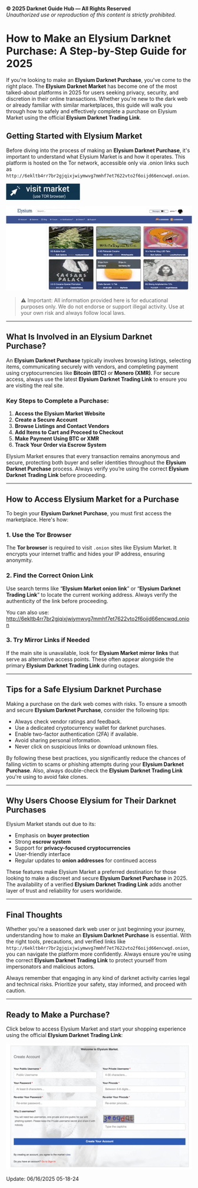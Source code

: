 **© 2025 Darknet Guide Hub — All Rights Reserved**  
*Unauthorized use or reproduction of this content is strictly prohibited.*

<meta name="msvalidate.01" content="77F4BDB992F6E433398B9BB10F015ED8" />

# How to Make an Elysium Darknet Purchase: A Step-by-Step Guide for 2025

If you're looking to make an **Elysium Darknet Purchase**, you've come to the right place. The **Elysium Darknet Market** has become one of the most talked-about platforms in 2025 for users seeking privacy, security, and discretion in their online transactions. Whether you're new to the dark web or already familiar with similar marketplaces, this guide will walk you through how to safely and effectively complete a purchase on Elysium Market using the official **Elysium Darknet Trading Link**.

## Getting Started with Elysium Market

Before diving into the process of making an **Elysium Darknet Purchase**, it's important to understand what Elysium Market is and how it operates. This platform is hosted on the Tor network, accessible only via .onion links such as `http://6ekltb4rr7br2gjqixjwiymwvg7mmhf7et7622vto2f6oijd66encwqd.onion`.

[<img src="/img/view.webp" width="200">](http://6ekltb4rr7br2gjqixjwiymwvg7mmhf7et7622vto2f6oijd66encwqd.onion)

<a href="http://6ekltb4rr7br2gjqixjwiymwvg7mmhf7et7622vto2f6oijd66encwqd.onion"><img src="/img/mono.webp" alt="Elysium Market Preview" style="max-width: 100%;"></a>

> ⚠️ Important: All information provided here is for educational purposes only. We do not endorse or support illegal activity. Use at your own risk and always follow local laws.

---

## What Is Involved in an Elysium Darknet Purchase?

An **Elysium Darknet Purchase** typically involves browsing listings, selecting items, communicating securely with vendors, and completing payment using cryptocurrencies like **Bitcoin (BTC)** or **Monero (XMR)**. For secure access, always use the latest **Elysium Darknet Trading Link** to ensure you are visiting the real site.

### Key Steps to Complete a Purchase:

1. **Access the Elysium Market Website**
2. **Create a Secure Account**
3. **Browse Listings and Contact Vendors**
4. **Add Items to Cart and Proceed to Checkout**
5. **Make Payment Using BTC or XMR**
6. **Track Your Order via Escrow System**

Elysium Market ensures that every transaction remains anonymous and secure, protecting both buyer and seller identities throughout the **Elysium Darknet Purchase** process. Always verify you’re using the correct **Elysium Darknet Trading Link** before proceeding.

---

## How to Access Elysium Market for a Purchase

To begin your **Elysium Darknet Purchase**, you must first access the marketplace. Here's how:

### 1. Use the Tor Browser

The **Tor browser** is required to visit `.onion` sites like Elysium Market. It encrypts your internet traffic and hides your IP address, ensuring anonymity.

### 2. Find the Correct Onion Link

Use search terms like “**Elysium Market onion link**” or “**Elysium Darknet Trading Link**” to locate the current working address. Always verify the authenticity of the link before proceeding.

You can also use:
http://6ekltb4rr7br2gjqixjwiymwvg7mmhf7et7622vto2f6oijd66encwqd.onion


### 3. Try Mirror Links if Needed

If the main site is unavailable, look for **Elysium Market mirror links** that serve as alternative access points. These often appear alongside the primary **Elysium Darknet Trading Link** during outages.

---

## Tips for a Safe Elysium Darknet Purchase

Making a purchase on the dark web comes with risks. To ensure a smooth and secure **Elysium Darknet Purchase**, consider the following tips:

- Always check vendor ratings and feedback.
- Use a dedicated cryptocurrency wallet for darknet purchases.
- Enable two-factor authentication (2FA) if available.
- Avoid sharing personal information.
- Never click on suspicious links or download unknown files.

By following these best practices, you significantly reduce the chances of falling victim to scams or phishing attempts during your **Elysium Darknet Purchase**. Also, always double-check the **Elysium Darknet Trading Link** you're using to avoid fake clones.

---

## Why Users Choose Elysium for Their Darknet Purchases

Elysium Market stands out due to its:

- Emphasis on **buyer protection**
- Strong **escrow system**
- Support for **privacy-focused cryptocurrencies**
- User-friendly interface
- Regular updates to **onion addresses** for continued access

These features make Elysium Market a preferred destination for those looking to make a discreet and secure **Elysium Darknet Purchase** in 2025. The availability of a verified **Elysium Darknet Trading Link** adds another layer of trust and reliability for users worldwide.

---

## Final Thoughts

Whether you're a seasoned dark web user or just beginning your journey, understanding how to make an **Elysium Darknet Purchase** is essential. With the right tools, precautions, and verified links like `http://6ekltb4rr7br2gjqixjwiymwvg7mmhf7et7622vto2f6oijd66encwqd.onion`, you can navigate the platform more confidently. Always ensure you're using the correct **Elysium Darknet Trading Link** to protect yourself from impersonators and malicious actors.

Always remember that engaging in any kind of darknet activity carries legal and technical risks. Prioritize your safety, stay informed, and proceed with caution.

---

## Ready to Make a Purchase?

Click below to access Elysium Market and start your shopping experience using the official **Elysium Darknet Trading Link**:

<a href="http://6ekltb4rr7br2gjqixjwiymwvg7mmhf7et7622vto2f6oijd66encwqd.onion"><img src="/img/alert.webp" alt="Elysium Login" style="max-width: 100%;"></a>






Update:  06/16/2025 05-18-24